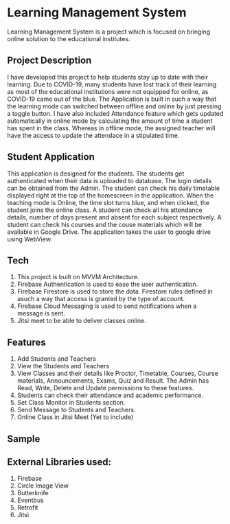 # Learning Management System 
Learning Management System is a project which is focused on bringing online solution to the educational institutes.
## Project Description
I have developed this project to help students stay up to date with their learning. Due to COVID-19, many students have lost track of their learning as most of the educational institutions were not equipped for online, as COVID-19 came out of the blue. The Application is built in such a way that the learning mode can switched between offline and online by just pressing a toggle button. I have also included Attendance feature which gets updated automatically in online mode by calculating the amount of time a student has spent in the class. Whereas in offline mode, the assigned teacher will have the access to update the attendace in a stipulated time. 
## Student Application
This application is designed for the students. The students get authenticated when their data is uploaded to database. The login details can be obtained from the Admin.
The student can check his daily timetable displayed right at the top of the homescreen in the application. When the teaching mode is Online, the time slot turns blue, 
and when clicked, the student joins the online class. A student can check all his attendance details, number of days present and absent for each subject respectively. A student can
check his courses and the couse materials which will be available in Google Drive. The application takes the user to google drive using WebView. 
## Tech
1. This project is built on MVVM Architecture.
2. Firebase Authentication is used to ease the user authentication.
3. Firebase Firestore is used to store the data. Firestore rules defined in asuch a way that access is granted by the type of account.
4. Firebase Cloud Messaging is used to send notifications when a message is sent.
5. Jitsi meet to be able to deliver classes online.
## Features
1. Add Students and Teachers
2. View the Students and Teachers
3. View Classes and their details like Proctor, Timetable, Courses, Course materials, Announcements, Exams, Quiz and Result. The Admin has Read, Write, Delete and Update permissions to these features.
4. Students can check their attendance and academic performance.
5. Set Class Monitor in Students section. 
6. Send Message to Students and Teachers.
7. Online Class in Jitsi Meet (Yet to include)

## Sample


## External Libraries used:
1. Firebase
2. Circle Image View
3. Butterknife
4. Eventbus
5. Retrofit
6. Jitsi
